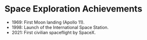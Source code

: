 # Space Exploration Achievements
- 1969: First Moon landing (Apollo 11).
- 1998: Launch of the International Space Station.
- 2021: First civilian spaceflight by SpaceX.
